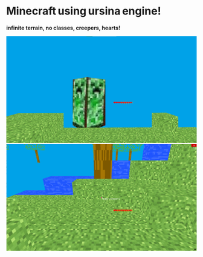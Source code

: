 # __Minecraft using ursina engine!__
__infinite terrain, no classes, creepers, hearts!__



![](updated_screenshot.png)
![](newest_screenshot.png)
